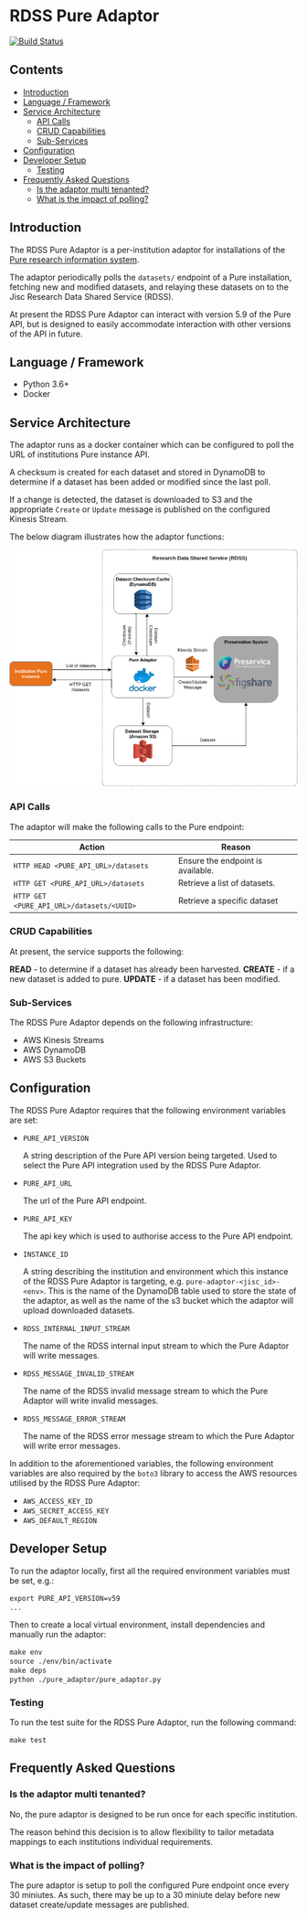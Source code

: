 # RDSS Pure Adaptor

[![Build Status](https://travis-ci.com/JiscRDSS/rdss-pure-adaptor.svg?branch=master)](https://travis-ci.com/JiscRDSS/rdss-pure-adaptor)

## Contents

- [Introduction](#introduction)
- [Language / Framework](#language-framework)
- [Service Architecture](#service-architecture)
	- [API Calls](#api-calls)
	- [CRUD Capabilities](#crud-capabilities)
	- [Sub-Services](#sub-services)
- [Configuration](#configuration)
- [Developer Setup](#developer-setup)
	- [Testing](#testing)
- [Frequently Asked Questions](#frequently-asked-questions)
	- [Is the adaptor multi tenanted?](#is-the-adaptor-multi-tenanted)
	- [What is the impact of polling?](#what-is-the-impact-of-polling)

## Introduction

The RDSS Pure Adaptor is a per-institution adaptor for installations of the [Pure research information system](https://www.elsevier.com/solutions/pure).

The adaptor periodically polls the `datasets/` endpoint of a Pure installation, fetching new and modified datasets, and relaying these datasets on to the Jisc Research Data Shared Service (RDSS).

At present the RDSS Pure Adaptor can interact with version 5.9 of the Pure API, but is designed to easily accommodate interaction with other versions of the API in future.  

## Language / Framework

- Python 3.6+
- Docker

## Service Architecture

The adaptor runs as a docker container which can be configured to poll the URL of institutions Pure instance API.

A checksum is created for each dataset and stored in DynamoDB to determine if a dataset has been added or modified since the last poll.

If a change is detected, the dataset is downloaded to S3 and the appropriate `Create` or `Update` message is published on the configured Kinesis Stream.

The below diagram illustrates how the adaptor functions:

![RDSS Pure Adaptor Diagram](docs/images/rdss-pure-adaptor.png)

### API Calls

The adaptor will make the following calls to the Pure endpoint:

| Action | Reason |
| ------ | ------ |
| `HTTP HEAD <PURE_API_URL>/datasets` | Ensure the endpoint is available. |
| `HTTP GET <PURE_API_URL>/datasets` | Retrieve a list of datasets. |
| `HTTP GET <PURE_API_URL>/datasets/<UUID>` | Retrieve a specific dataset |

### CRUD Capabilities

At present, the service supports the following:

**READ** - to determine if a dataset has already been harvested.
**CREATE** - if a new dataset is added to pure.
**UPDATE** - if a dataset has been modified.

### Sub-Services

The RDSS Pure Adaptor depends on the following infrastructure:

- AWS Kinesis Streams
- AWS DynamoDB
- AWS S3 Buckets

## Configuration

The RDSS Pure Adaptor requires that the following environment variables are set:

- `PURE_API_VERSION`

   A string description of the Pure API version being targeted. Used to select the Pure API integration used by the RDSS Pure Adaptor.

- `PURE_API_URL`

   The url of the Pure API endpoint.

- `PURE_API_KEY`

   The api key which is used to authorise access to the Pure API endpoint.

- `INSTANCE_ID`

   A string describing the institution and environment which this instance of the RDSS Pure Adaptor is targeting, e.g. `pure-adaptor-<jisc_id>-<env>`. This is the name of the DynamoDB table used to store the state of the adaptor, as well as the name of the s3 bucket which the adaptor will upload downloaded datasets.

- `RDSS_INTERNAL_INPUT_STREAM`

   The name of the RDSS internal input stream to which the Pure Adaptor will write messages.

- `RDSS_MESSAGE_INVALID_STREAM`

   The name of the RDSS invalid message stream to which the Pure Adaptor will write invalid messages.

- `RDSS_MESSAGE_ERROR_STREAM`

   The name of the RDSS error message stream to which the Pure Adaptor will write error messages.

In addition to the aforementioned variables, the following environment variables are also required by the `boto3` library to access the AWS resources utilised by the RDSS Pure Adaptor:

- `AWS_ACCESS_KEY_ID`
- `AWS_SECRET_ACCESS_KEY`
- `AWS_DEFAULT_REGION`

## Developer Setup

To run the adaptor locally, first all the required environment variables must be set, e.g.:

```
export PURE_API_VERSION=v59
...
```

Then to create a local virtual environment, install dependencies and manually run the adaptor:

```
make env
source ./env/bin/activate
make deps
python ./pure_adaptor/pure_adaptor.py
```

### Testing

To run the test suite for the RDSS Pure Adaptor, run the following command:

```
make test
```

## Frequently Asked Questions

### Is the adaptor multi tenanted?

No, the pure adaptor is designed to be run once for each specific institution.

The reason behind this decision is to allow flexibility to tailor metadata mappings to each institutions individual requirements.

### What is the impact of polling?

The pure adaptor is setup to poll the configured Pure endpoint once every 30 miniutes. As such, there may be up to a 30 miniute delay before new dataset create/update messages are published.
